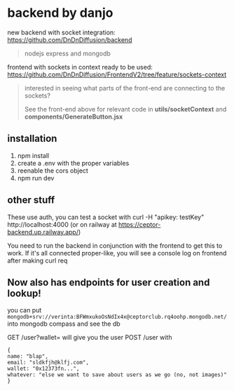 # backend by danjo

new backend with socket integration: https://github.com/DnDnDiffusion/backend

> nodejs express and mongodb

frontend with sockets in context ready to be used: https://github.com/DnDnDiffusion/FrontendV2/tree/feature/sockets-context

> interested in seeing what parts of the front-end are connecting to the sockets?
>
> See the front-end above for relevant code in **utils/socketContext** and **components/GenerateButton.jsx**

## installation

1. npm install
2. create a .env with the proper variables
3. reenable the cors object
4. npm run dev

## other stuff

These use auth, you can test a socket with
curl -H "apikey: testKey" http://localhost:4000
(or on railway at https://ceptor-backend.up.railway.app/)

You need to run the backend in conjunction with the frontend to get this to work. If it's all connected proper-like, you will see a console log on frontend after making curl req

## Now also has endpoints for user creation and lookup!

you can put `mongodb+srv://verinta:BFWmxukoOsNdIx4x@ceptorclub.rq4oohp.mongodb.net/` into mongodb compass and see the db

GET /user?wallet=<wallet0x> will give you the user
POST /user with

```
{
name: "blap",
email: "sldkfjh@klfj.com",
wallet: "0x12373fn...",
whatever: "else we want to save about users as we go (no, not images)"
}
```
